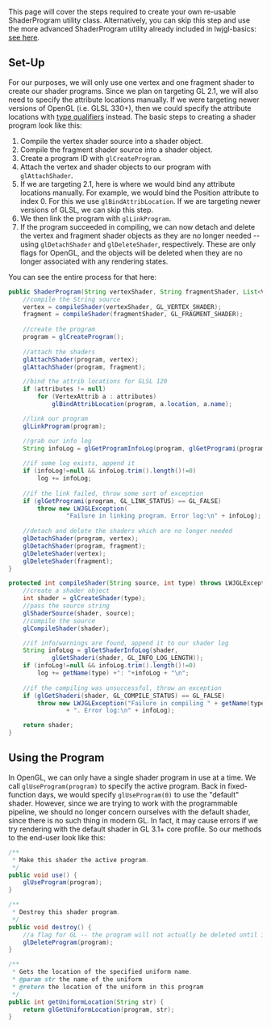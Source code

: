 This page will cover the steps required to create your own re-usable ShaderProgram utility class. Alternatively, you can skip this step and use the more advanced ShaderProgram utility already included in lwjgl-basics: [see here](https://github.com/mattdesl/lwjgl-basics/blob/master/src/mdesl/graphics/glutils/ShaderProgram.java).

## Set-Up

For our purposes, we will only use one vertex and one fragment shader to create our shader programs. Since we plan on targeting GL 2.1, we will also need to specify the attribute locations manually. If we were targeting newer versions of OpenGL (i.e. GLSL 330+), then we could specify the attribute locations with [type qualifiers](http://www.opengl.org/wiki/Type_Qualifier_%28GLSL%29%23Vertex_shader_attribute_index) instead. The basic steps to creating a shader program look like this:

1. Compile the vertex shader source into a shader object.
2. Compile the fragment shader source into a shader object.
3. Create a program ID with `glCreateProgram`.
4. Attach the vertex and shader objects to our program with `glAttachShader`. 
5. If we are targeting 2.1, here is where we would bind any attribute locations manually. For example, we would bind the Position attribute to index 0. For this we use `glBindAttribLocation`. If we are targeting newer versions of GLSL, we can skip this step.
6. We then link the program with `glLinkProgram`.
7. If the program succeeded in compiling, we can now detach and delete the vertex and fragment shader objects as they are no longer needed -- using `glDetachShader` and `glDeleteShader`, respectively. These are only flags for OpenGL, and the objects will be deleted when they are no longer associated with any rendering states.

You can see the entire process for that here:
```java
public ShaderProgram(String vertexShader, String fragmentShader, List<VertexAttrib> attributes) throws LWJGLException {
	//compile the String source
	vertex = compileShader(vertexShader, GL_VERTEX_SHADER);
	fragment = compileShader(fragmentShader, GL_FRAGMENT_SHADER);
	
	//create the program
	program = glCreateProgram();
	
	//attach the shaders
	glAttachShader(program, vertex);
	glAttachShader(program, fragment);

	//bind the attrib locations for GLSL 120
	if (attributes != null)
		for (VertexAttrib a : attributes)
			glBindAttribLocation(program, a.location, a.name);

	//link our program
	glLinkProgram(program);

	//grab our info log
	String infoLog = glGetProgramInfoLog(program, glGetProgrami(program, GL_INFO_LOG_LENGTH));
	
	//if some log exists, append it 
	if (infoLog!=null && infoLog.trim().length()!=0)
		log += infoLog;
	
	//if the link failed, throw some sort of exception
	if (glGetProgrami(program, GL_LINK_STATUS) == GL_FALSE)
		throw new LWJGLException(
				"Failure in linking program. Error log:\n" + infoLog);
	
	//detach and delete the shaders which are no longer needed
	glDetachShader(program, vertex);
	glDetachShader(program, fragment);
	glDeleteShader(vertex);
	glDeleteShader(fragment);
}

protected int compileShader(String source, int type) throws LWJGLException {
	//create a shader object
	int shader = glCreateShader(type);
	//pass the source string
	glShaderSource(shader, source);
	//compile the source
	glCompileShader(shader);

	//if info/warnings are found, append it to our shader log
	String infoLog = glGetShaderInfoLog(shader,
			glGetShaderi(shader, GL_INFO_LOG_LENGTH));
	if (infoLog!=null && infoLog.trim().length()!=0)
		log += getName(type) +": "+infoLog + "\n";
	
	//if the compiling was unsuccessful, throw an exception
	if (glGetShaderi(shader, GL_COMPILE_STATUS) == GL_FALSE)
		throw new LWJGLException("Failure in compiling " + getName(type)
				+ ". Error log:\n" + infoLog);

	return shader;
}
```


## Using the Program

In OpenGL, we can only have a single shader program in use at a time. We call `glUseProgram(program)` to specify the active program. Back in fixed-function days, we would specify `glUseProgram(0)` to use the "default" shader. However, since we are trying to work with the programmable pipeline, we should no longer concern ourselves with the default shader, since there is no such thing in modern GL. In fact, it may cause errors if we try rendering with the default shader in GL 3.1+ core profile. So our methods to the end-user look like this:
```java
/**
 * Make this shader the active program.
 */
public void use() {
	glUseProgram(program);
}

/**
 * Destroy this shader program.
 */
public void destroy() {
	//a flag for GL -- the program will not actually be deleted until it's no longer in use
	glDeleteProgram(program);
}

/**
 * Gets the location of the specified uniform name.
 * @param str the name of the uniform
 * @return the location of the uniform in this program
 */
public int getUniformLocation(String str) {
	return glGetUniformLocation(program, str);
}
```